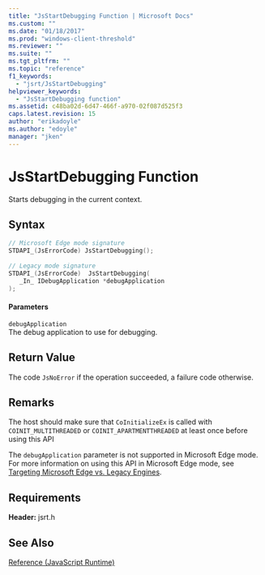 ```yaml
---
title: "JsStartDebugging Function | Microsoft Docs"
ms.custom: ""
ms.date: "01/18/2017"
ms.prod: "windows-client-threshold"
ms.reviewer: ""
ms.suite: ""
ms.tgt_pltfrm: ""
ms.topic: "reference"
f1_keywords: 
  - "jsrt/JsStartDebugging"
helpviewer_keywords: 
  - "JsStartDebugging function"
ms.assetid: c48ba02d-6d47-466f-a970-02f087d525f3
caps.latest.revision: 15
author: "erikadoyle"
ms.author: "edoyle"
manager: "jken"
---
```

# JsStartDebugging Function
Starts debugging in the current context.  
  
## Syntax  
  
```cpp  
// Microsoft Edge mode signature  
STDAPI_(JsErrorCode) JsStartDebugging();  
  
// Legacy mode signature  
STDAPI_(JsErrorCode)  JsStartDebugging(  
   _In_ IDebugApplication *debugApplication  
);  
```  
  
#### Parameters  
 `debugApplication`  
 The debug application to use for debugging.  
  
## Return Value  
 The code `JsNoError` if the operation succeeded, a failure code otherwise.  
  
## Remarks  
 The host should make sure that `CoInitializeEx` is called with `COINIT_MULTITHREADED` or `COINIT_APARTMENTTHREADED` at least once before using this API  
  
 The `debugApplication` parameter is not supported in Microsoft Edge mode. For more information on using this API in Microsoft Edge mode, see [Targeting Microsoft Edge vs. Legacy Engines](../chakra-hosting/targeting-edge-vs-legacy-engines-in-jsrt-apis.md).  
  
## Requirements  
 **Header:** jsrt.h  
  
## See Also  
 [Reference (JavaScript Runtime)](../chakra-hosting/reference-javascript-runtime.md)